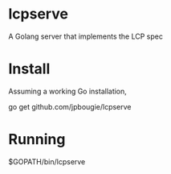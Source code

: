 lcpserve
========

A Golang server that implements the LCP spec


Install
======

Assuming a working Go installation,

go get github.com/jpbougie/lcpserve

Running
=======

$GOPATH/bin/lcpserve <domain>
